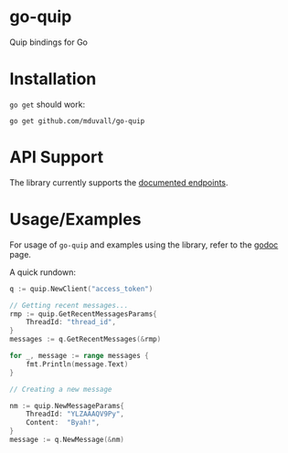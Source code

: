 go-quip
=======

Quip bindings for Go

# Installation

`go get` should work:

```
go get github.com/mduvall/go-quip
```

# API Support

The library currently supports the [documented endpoints](https://quip.com/api/reference).

# Usage/Examples

For usage of `go-quip` and examples using the library, refer to the [godoc](http://godoc.org/github.com/mduvall/go-quip) page.

A quick rundown:

```go
q := quip.NewClient("access_token")

// Getting recent messages...
rmp := quip.GetRecentMessagesParams{
    ThreadId: "thread_id",
}
messages := q.GetRecentMessages(&rmp)

for _, message := range messages {
    fmt.Println(message.Text)
}

// Creating a new message

nm := quip.NewMessageParams{
    ThreadId: "YLZAAAQV9Py",
    Content:  "Byah!",
}
message := q.NewMessage(&nm)
```
